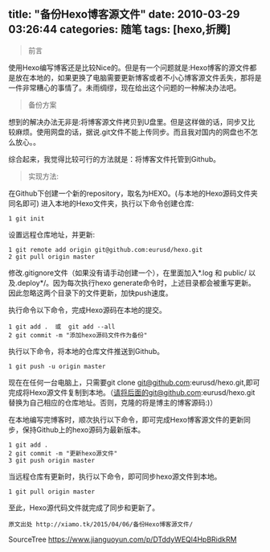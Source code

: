 title: "备份Hexo博客源文件"
date: 2010-03-29 03:26:44
categories: 随笔
tags: [hexo,折腾]
---
>前言

使用Hexo编写博客还是比较Nice的。但是有一个问题就是:Hexo博客的源文件都是放在本地的，如果更换了电脑需要更新博客或者不小心博客源文件丢失，那将是一件非常糟心的事情了。未雨绸缪，现在给出这个问题的一种解决办法吧。


>备份方案

想到的解决办法无非是:将博客源文件拷贝到U盘里。但是这样做的话，同步又比较麻烦。使用网盘的话，据说.git文件不能上传同步。而且我对国内的网盘也不怎么放心。。

综合起来，我觉得比较可行的方法就是：将博客文件托管到Github。

>实现方法:


在Github下创建一个新的repository，取名为HEXO。(与本地的Hexo源码文件夹同名即可)
进入本地的Hexo文件夹，执行以下命令创建仓库:

    1 git init

 
设置远程仓库地址，并更新:

    1 git remote add origin git@github.com:eurusd/hexo.git
    2 git pull origin master

 
修改.gitignore文件（如果没有请手动创建一个），在里面加入*.log 和 public/ 以及.deploy*/。因为每次执行hexo generate命令时，上述目录都会被重写更新。因此忽略这两个目录下的文件更新，加快push速度。

执行命令以下命令，完成Hexo源码在本地的提交。

    1 git add .  或  git add --all
    2 git commit -m "添加hexo源码文件作为备份"

 
执行以下命令，将本地的仓库文件推送到Github。

    1 git push -u origin master

 
现在在任何一台电脑上，只需要git clone git@github.com:eurusd/hexo.git,即可完成将Hexo源文件复制到本地。（请将后面的git@github.com:eurusd/hexo.git替换为自己相应的仓库地址。否则，克隆的将是博主的博客源码:)）

在本地编写完博客时，顺次执行以下命令，即可完成Hexo博客源文件的更新同步，保持Github上的hexo源码为最新版本。

    1 git add .
    2 git commit -m "更新hexo源文件"
    3 git push origin master

当远程仓库有更新时，执行以下命令，即可同步hexo源文件到本地。

    1 git pull origin master
至此，Hexo源代码文件就完成了同步和更新了。

    原文出处 http://xiamo.tk/2015/04/06/备份Hexo博客源文件/


SourceTree 
https://www.jianguoyun.com/p/DTddyWEQl4HpBRidkRM